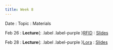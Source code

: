 ```yaml
---
title: Week 8
---
```


Date
: Topic
  : Materials

Feb 26
: **Lecture**{: .label .label-purple }[RFID](#)
  : [Slides](#)

Feb 28
: **Lecture**{: .label .label-purple }[Lora](#)
  : [Slides](#)
